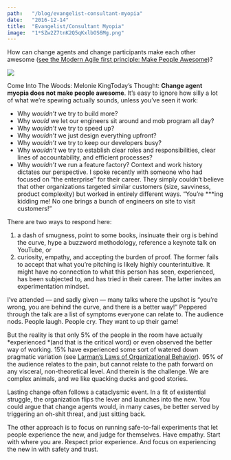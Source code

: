 ```yaml
---
path:	"/blog/evangelist-consultant-myopia"
date:	"2016-12-14"
title:	"Evangelist/Consultant Myopia"
image:	"1*SZw2Z7tnK2Q5qKxlbOS6Mg.png"
---
```


How can change agents and change participants make each other awesome ([see the Modern Agile first principle: Make People Awesome](https://www.infoq.com/articles/modern-agile-intro))?

![](/images/1*SZw2Z7tnK2Q5qKxlbOS6Mg.png)

Come Into The Woods: Melonie KingToday’s Thought: **Change agent myopia does not make people awesome**. It’s easy to ignore how silly a lot of what we’re spewing actually sounds, unless you’ve seen it work:

* Why *wouldn’t* we try to build more?
* Why *would* we let our engineers sit around and mob program all day?
* Why *wouldn’t* we try to speed up?
* Why *wouldn’t* we just design everything upfront?
* Why *wouldn’t* we try to keep our developers busy?
* Why *wouldn’t* we try to establish clear roles and responsibilities, clear lines of accountability, and efficient processes?
* Why *wouldn’t* we run a feature factory?
Context and work history dictates our perspective. I spoke recently with someone who had focused on “the enterprise” for their career. They simply couldn’t believe that other organizations targeted similar customers (size, savviness, product complexity) but worked in entirely different ways. “You’re ***ing kidding me! No one brings a bunch of engineers on site to visit customers!”

There are two ways to respond here:

1. a dash of smugness, point to some books, insinuate their org is behind the curve, hype a buzzword methodology, reference a keynote talk on YouTube, or
2. curiosity, empathy, and accepting the burden of proof.
The former fails to accept that what you’re pitching is likely highly counterintuitive. It might have no connection to what this person has seen, experienced, has been subjected to, and has tried in their career. The latter invites an experimentation mindset.

I’ve attended — and sadly given — many talks where the upshot is “you’re wrong, you are behind the curve, and there is a better way!” Peppered through the talk are a list of symptoms everyone can relate to. The audience nods. People laugh. People cry. They want to up their game!

But the reality is that only 5% of the people in the room have actually *experienced *(and that is the critical word) or even observed the better way of working. 15% have experienced some sort of watered down pragmatic variation (see [Larman’s Laws of Organizational Behavior](http://www.craiglarman.com/wiki/index.php?title=Larman%27s_Laws_of_Organizational_Behavior)). 95% of the audience relates to the pain, but cannot relate to the path forward on any visceral, non-theoretical level. And therein is the challenge. We are complex animals, and we like quacking ducks and good stories.

Lasting change often follows a cataclysmic event. In a fit of existential struggle, the organization flips the lever and launches into the new. You could argue that change agents would, in many cases, be better served by triggering an oh-shit threat, and just sitting back.

The other approach is to focus on running safe-to-fail experiments that let people experience the new, and judge for themselves. Have empathy. Start with where you are. Respect prior experience. And focus on experiencing the new in with safety and trust.


